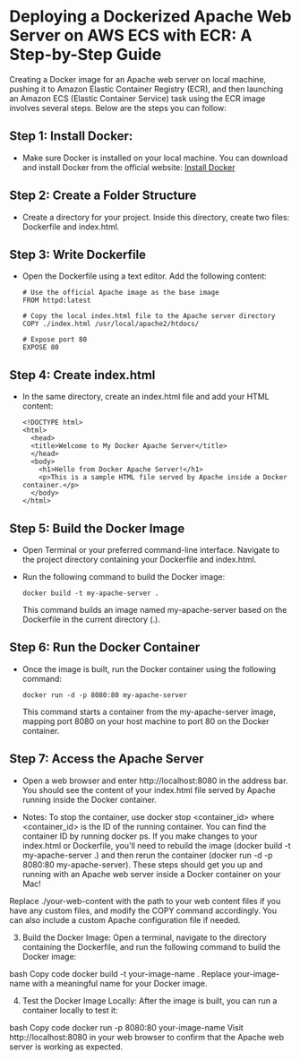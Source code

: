 # Deploying a Dockerized Apache Web Server on AWS ECS with ECR: A Step-by-Step Guide

Creating a Docker image for an Apache web server on local machine, pushing it to Amazon Elastic Container Registry (ECR), and then launching an Amazon ECS (Elastic Container Service) task using the ECR image involves several steps. Below are the steps you can follow:

## Step 1: Install Docker:

  * Make sure Docker is installed on your local machine. You can download and install Docker from the official website: [Install Docker](https://docs.docker.com/engine/install/)


## Step 2: Create a Folder Structure

  * Create a directory for your project. Inside this directory, create two files: Dockerfile and index.html.

## Step 3: Write Dockerfile

  * Open the Dockerfile using a text editor. Add the following content:

        # Use the official Apache image as the base image
        FROM httpd:latest

        # Copy the local index.html file to the Apache server directory
        COPY ./index.html /usr/local/apache2/htdocs/

        # Expose port 80
        EXPOSE 80

    
## Step 4: Create index.html

  * In the same directory, create an index.html file and add your HTML content:

  
        <!DOCTYPE html>
        <html>
          <head>
          <title>Welcome to My Docker Apache Server</title>
          </head>
          <body>
            <h1>Hello from Docker Apache Server!</h1>
            <p>This is a sample HTML file served by Apache inside a Docker container.</p>
          </body>
        </html>
    
## Step 5: Build the Docker Image

  * Open Terminal or your preferred command-line interface. Navigate to the project directory containing your Dockerfile and 
    index.html.

  * Run the following command to build the Docker image:

        docker build -t my-apache-server .
    
    This command builds an image named my-apache-server based on the Dockerfile in the current directory (.).

## Step 6: Run the Docker Container

  * Once the image is built, run the Docker container using the following command:

        docker run -d -p 8080:80 my-apache-server
    
    This command starts a container from the my-apache-server image, mapping port 8080 on your host machine to port 80 on the      Docker container.

## Step 7: Access the Apache Server

  * Open a web browser and enter http://localhost:8080 in the address bar. You should see the content of your index.html file served by Apache running inside the Docker container.

  * Notes:
    To stop the container, use docker stop <container_id> where <container_id> is the ID of the running container. You can         find the container ID by running docker ps.
    If you make changes to your index.html or Dockerfile, you'll need to rebuild the image (docker build -t my-apache-server       .) and then rerun the container (docker run -d -p 8080:80 my-apache-server).
    These steps should get you up and running with an Apache web server inside a Docker container on your Mac!








Replace ./your-web-content with the path to your web content files if you have any custom files, and modify the COPY command accordingly. You can also include a custom Apache configuration file if needed.

3. Build the Docker Image:
Open a terminal, navigate to the directory containing the Dockerfile, and run the following command to build the Docker image:

bash
Copy code
docker build -t your-image-name .
Replace your-image-name with a meaningful name for your Docker image.

4. Test the Docker Image Locally:
After the image is built, you can run a container locally to test it:

bash
Copy code
docker run -p 8080:80 your-image-name
Visit http://localhost:8080 in your web browser to confirm that the Apache web server is working as expected.


